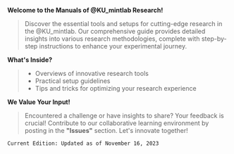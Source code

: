 **Welcome to the Manuals of @KU_mintlab Research!**

> Discover the essential tools and setups for cutting-edge research in the @KU_mintlab. Our comprehensive guide provides detailed insights into various research methodologies, complete with step-by-step instructions to enhance your experimental journey.


**What's Inside?**

> * Overviews of innovative research tools
> * Practical setup guidelines 
> * Tips and tricks for optimizing your research experience


**We Value Your Input!**

> Encountered a challenge or have insights to share? Your feedback is crucial! Contribute to our collaborative learning environment by posting in the **"Issues"** section. Let's innovate together!


`Current Edition: Updated as of November 16, 2023`

